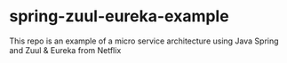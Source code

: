 # spring-zuul-eureka-example
This repo is an example of a micro service architecture using Java Spring and Zuul &amp; Eureka from Netflix

